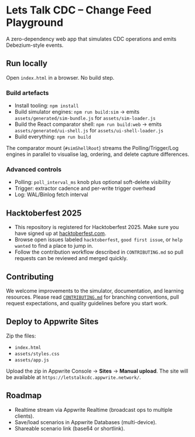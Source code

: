 # Lets Talk CDC – Change Feed Playground

A zero-dependency web app that simulates CDC operations and emits Debezium-style events.

## Run locally
Open `index.html` in a browser. No build step.

### Build artefacts
- Install tooling: `npm install`
- Build simulator engines: `npm run build:sim` → emits `assets/generated/sim-bundle.js` for `assets/sim-loader.js`
- Build the React comparator shell: `npm run build:web` → emits `assets/generated/ui-shell.js` for `assets/ui-shell-loader.js`
- Build everything: `npm run build`

The comparator mount (`#simShellRoot`) streams the Polling/Trigger/Log engines in parallel to visualise lag, ordering, and delete capture differences.

### Advanced controls
- Polling: `poll_interval_ms` knob plus optional soft-delete visibility
- Trigger: extractor cadence and per-write trigger overhead
- Log: WAL/Binlog fetch interval

## Hacktoberfest 2025
- This repository is registered for Hacktoberfest 2025. Make sure you have signed up at [hacktoberfest.com](https://hacktoberfest.com/).
- Browse open issues labeled `hacktoberfest`, `good first issue`, or `help wanted` to find a place to jump in.
- Follow the contribution workflow described in `CONTRIBUTING.md` so pull requests can be reviewed and merged quickly.

## Contributing
We welcome improvements to the simulator, documentation, and learning resources. Please read [`CONTRIBUTING.md`](CONTRIBUTING.md) for branching conventions, pull request expectations, and quality guidelines before you start work.

## Deploy to Appwrite Sites
Zip the files:
- `index.html`
- `assets/styles.css`
- `assets/app.js`

Upload the zip in Appwrite Console → **Sites** → **Manual upload**.
The site will be available at `https://letstalkcdc.appwrite.network/`.

## Roadmap
- Realtime stream via Appwrite Realtime (broadcast ops to multiple clients).
- Save/load scenarios in Appwrite Databases (multi-device).
- Shareable scenario link (base64 or shortlink).
